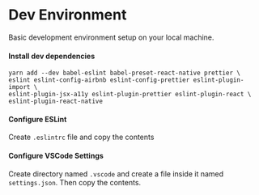 # Dev Environment 

Basic development environment setup on your local machine.

#### Install dev dependencies
```
yarn add --dev babel-eslint babel-preset-react-native prettier \
eslint eslint-config-airbnb eslint-config-prettier eslint-plugin-import \
eslint-plugin-jsx-a11y eslint-plugin-prettier eslint-plugin-react \
eslint-plugin-react-native 
```

#### Configure ESLint
Create `.eslintrc` file and copy the contents

#### Configure VSCode Settings
Create directory named `.vscode` and create a file inside it named `settings.json`. Then copy the contents.
